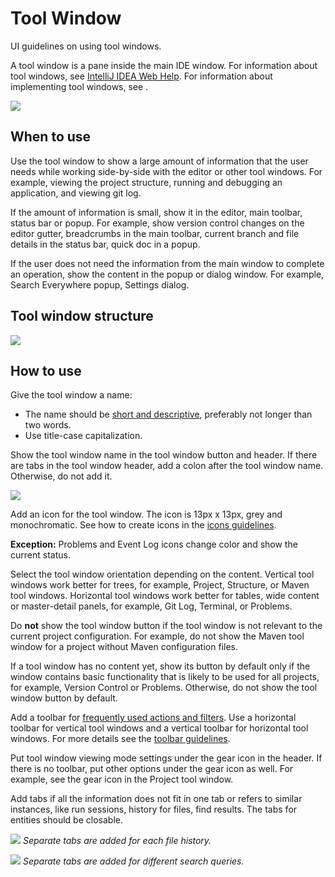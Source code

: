 <!-- Copyright 2000-2024 JetBrains s.r.o. and contributors. Use of this source code is governed by the Apache 2.0 license. -->

# Tool Window

<link-summary>UI guidelines on using tool windows.</link-summary>

A tool window is a pane inside the main IDE window. For information about tool windows, see [IntelliJ IDEA Web Help](https://www.jetbrains.com/help/idea/tool-windows.html). For information about implementing tool windows, see [](tool_windows.md).

![](tool_window_example.png)


## When to use

Use the tool window to show a large amount of information that the user needs while working side-by-side with the editor or other tool windows. For example, viewing the project structure, running and debugging an application, and viewing git log.

If the amount of information is small, show it in the editor, main toolbar, status bar or popup. For example, show version control changes on the editor gutter, breadcrumbs in the main toolbar, current branch and file details in the status bar, quick doc in a popup.

If the user does not need the information from the main window to complete an operation, show the content in the popup or dialog window. For example, Search Everywhere popup, Settings dialog.


## Tool window structure

![](tool_window_structure.png)


## How to use

Give the tool window a name:
* The name should be [short and descriptive](writing_short.md), preferably not longer than two words.
* Use title-case capitalization.

Show the tool window name in the tool window button and header. If there are tabs in the tool window header, add a colon after the tool window name. Otherwise, do not add it.

![](pull_requests.png)

Add an icon for the tool window. The icon is 13px x 13px, grey and monochromatic. See how to create icons in the [icons guidelines](icons_style.md).

**Exception:** <control>Problems</control> and <control>Event Log</control> icons change color and show the current status.

Select the tool window orientation depending on the content. Vertical tool windows work better for trees, for example, Project, Structure, or Maven tool windows. Horizontal tool windows work better for tables, wide content or master-detail panels, for example, Git Log, Terminal, or Problems.

Do **not** show the tool window button if the tool window is not relevant to the current project configuration. For example, do not show the Maven tool window for a project without Maven configuration files.

If a tool window has no content yet, show its button by default only if the window contains basic functionality that is likely to be used for all projects, for example, Version Control or Problems. Otherwise, do not show the tool window button by default.

Add a toolbar for [frequently used actions and filters](toolbar.md#what-items-to-add-on-toolbar). Use a horizontal toolbar for vertical tool windows and a vertical toolbar for horizontal tool windows. For more details see the [toolbar guidelines](toolbar.md).

Put tool window viewing mode settings under the gear icon in the header. If there is no toolbar, put other options under the gear icon as well. For example, see the gear icon in the Project tool window.

Add tabs if all the information does not fit in one tab or refers to similar instances, like run sessions, history for files, find results. The tabs for entities should be closable.

![](git.png)
*Separate tabs are added for each file history.*

![](find.png)
*Separate tabs are added for different search queries.*

